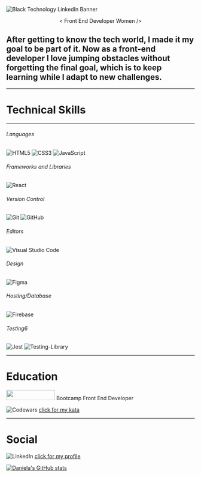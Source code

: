 
![Black Technology LinkedIn Banner](https://user-images.githubusercontent.com/79501211/139121226-e5b10602-5528-4d60-95e1-a531084b3248.png)

<p align="center">
    < Front End Developer Women />
</p>

## After getting to know the tech world, I made it my goal to be part of it. Now as a front-end developer I love jumping obstacles without forgetting the final goal, which is to keep learning while I adapt to new challenges.
------

# Technical Skills

-----
###### Languages
![HTML5](https://img.shields.io/badge/html5-%23E34F26.svg?style=for-the-badge&logo=html5&logoColor=white)
![CSS3](https://img.shields.io/badge/css3-%231572B6.svg?style=for-the-badge&logo=css3&logoColor=white)
![JavaScript](https://img.shields.io/badge/javascript-%23323330.svg?style=for-the-badge&logo=javascript&logoColor=%23F7DF1E)

###### Frameworks and Libraries
![React](https://img.shields.io/badge/react-%2320232a.svg?style=for-the-badge&logo=react&logoColor=%2361DAFB)

###### Version Control
![Git](https://img.shields.io/badge/git-%23F05033.svg?style=for-the-badge&logo=git&logoColor=white)
![GitHub](https://img.shields.io/badge/github-%23121011.svg?style=for-the-badge&logo=github&logoColor=white)

###### Editors
![Visual Studio Code](https://img.shields.io/badge/Visual%20Studio%20Code-0078d7.svg?style=for-the-badge&logo=visual-studio-code&logoColor=white)

###### Design
![Figma](https://img.shields.io/badge/figma-%23F24E1E.svg?style=for-the-badge&logo=figma&logoColor=white)

###### Hosting/Database
![Firebase](https://img.shields.io/badge/firebase-%23039BE5.svg?style=for-the-badge&logo=firebase)

###### Testing6
![Jest](https://img.shields.io/badge/-jest-%23C21325?style=for-the-badge&logo=jest&logoColor=white)
![Testing-Library](https://img.shields.io/badge/-TestingLibrary-%23E33332?style=for-the-badge&logo=testing-library&logoColor=white)

-----

# Education
<img src="https://user-images.githubusercontent.com/79501211/139129105-73560078-9ab5-4c3a-b56e-0dea182eefcf.png" width="130" height="27"/> Bootcamp Front End Developer

![Codewars](https://img.shields.io/badge/Codewars-B1361E?style=for-the-badge&logo=codewars&logoColor=grey) [click for my kata](https://www.codewars.com/users/danypineapple)

----
# Social
![LinkedIn](https://img.shields.io/badge/linkedin-%230077B5.svg?style=for-the-badge&logo=linkedin&logoColor=white) [click for my profile](https://www.linkedin.com/in/danielapina-o/)

[![Daniela's GitHub stats](https://github-readme-stats.vercel.app/api?username=danielapina)](https://github.com/danielapina/github-readme-stats)




<!--
**danielapina/danielapina** is a ✨ _special_ ✨ repository because its `README.md` (this file) appears on your GitHub profile.

Here are some ideas to get you started:

- 🔭 I’m currently working on ...
- 🌱 I’m currently learning ...
- 👯 I’m looking to collaborate on ...
- 🤔 I’m looking for help with ...
- 💬 Ask me about ...
- 📫 How to reach me: ...
- 😄 Pronouns: ...
- ⚡ Fun fact: ...
-->
